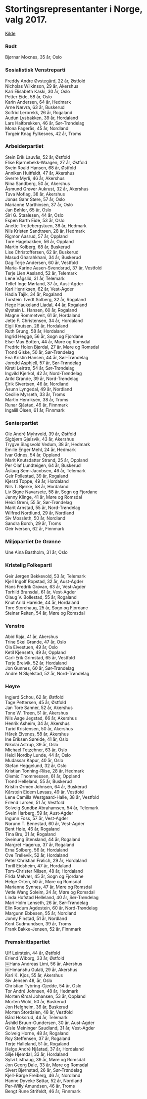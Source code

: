 # Stortingsrepresentanter i Norge, valg 2017.
[Kilde](https://www.nrk.no/norge/her-er-det-nye-stortinget-1.13689390)
### Rødt
Bjørnar Moxnes, 35 år, Oslo
### Sosialistisk Venstreparti
Freddy Andre Øvstegård, 22 år, Østfold  
Nicholas Wilkinson, 29 år, Akershus  
Kari Elisabeth Kaski, 30 år, Oslo  
Petter Eide, 58 år, Oslo  
Karin Andersen, 64 år, Hedmark  
Arne Nævra, 63 år, Buskerud  
Solfrid Lerbrekk, 26 år, Rogaland  
Audun Lysbakken, 39 år, Hordaland  
Lars Haltbrekken, 46 år, Sør-Trøndelag  
Mona Fagerås, 45 år, Nordland  
Torgeir Knag Fylkesnes, 42 år, Troms  
### Arbeiderpartiet
Stein Erik Lauvås, 52 år, Østfold  
Elise Bjørnebekk-Waagen, 27 år, Østfold  
Svein Roald Hansen, 68 år, Østfold  
Anniken Huitfeldt, 47 år, Akershus  
Sverre Myrli, 46 år, Akershus  
Nina Sandberg, 50 år, Akershus  
Åsmund Grøver Aukrust, 32 år, Akershus  
Tuva Moflag, 38 år, Akershus  
Jonas Gahr Støre, 57 år, Oslo  
Marianne Marthinsen, 37 år, Oslo  
Jan Bøhler, 65 år, Oslo  
Siri G. Staalesen, 44 år, Oslo  
Espen Barth Eide, 53 år, Oslo  
Anette Trettebergstuen, 36 år, Hedmark  
Nils Kristen Sandtrøen, 28 år, Hedmark  
Rigmor Aasrud, 57 år, Oppland  
Tore Hagebakken, 56 år, Oppland  
Martin Kolberg, 68 år, Buskerud  
Lise Christoffersen, 62 år, Buskerud  
Masud Gharahkhani, 34 år, Buskerud  
Dag Terje Andersen, 60 år, Vestfold  
Maria-Karine Aasen-Svendsrud, 37 år, Vestfold  
Terje Lien Aasland, 52 år, Telemark  
Lene Vågslid, 31 år, Telemark  
Tellef Inge Mørland, 37 år, Aust-Agder  
Kari Henriksen, 62 år, Vest-Agder  
Hadia Tajik, 34 år, Rogaland  
Torstein Tvedt Solberg, 32 år, Rogaland  
Hege Haukeland Liadal, 44 år, Rogaland  
Øystein L. Hansen, 60 år, Rogaland  
Magne Rommetveit, 61 år, Hordaland  
Jette F. Christensen, 34 år, Hordaland  
Eigil Knutsen, 28 år, Hordaland  
Ruth Grung, 58 år, Hordaland  
Ingrid Heggø, 56 år, Sogn og Fjordane  
Else-May Botten, 44 år, Møre og Romsdal  
Fredric Holen Bjørdal, 27 år, Møre og Romsdal  
Trond Giske, 50 år, Sør-Trøndelag  
Eva Kristin Hansen, 44 år, Sør-Trøndelag  
Jorodd Asphjell, 57 år, Sør-Trøndelag  
Kirsti Leirtrø, 54 år, Sør-Trøndelag  
Ingvild Kjerkol, 42 år, Nord-Trøndelag  
Arild Grande, 39 år, Nord-Trøndelag  
Eirik Sivertsen, 46 år, Nordland  
Åsunn Lyngedal, 49 år, Nordland  
Cecilie Myrseth, 33 år, Troms  
Martin Henriksen, 38 år, Troms  
Runar Sjåstad, 49 år, Finnmark  
Ingalill Olsen, 61 år, Finnmark  
### Senterpartiet
Ole André Myhrvold, 39 år, Østfold  
Sigbjørn Gjelsvik, 43 år, Akershus  
Trygve Slagsvold Vedum, 38 år, Hedmark  
Emilie Enger Mehl, 24 år, Hedmark  
Ivar Odnes, 54 år, Oppland  
Marit Knutsdatter Strand, 25 år, Oppland  
Per Olaf Lundteigen, 64 år, Buskerud  
Åslaug Sem-Jacobsen, 46 år, Telemark  
Geir Pollestad, 39 år, Rogaland  
Kjersti Toppe, 49 år, Hordaland  
Nils T. Bjørke, 58 år, Hordaland  
Liv Signe Navarsete, 58 år, Sogn og Fjordane  
Jenny Klinge, 41 år, Møre og Romsdal  
Heidi Greni, 55 år, Sør-Trøndelag  
Marit Arnstad, 55 år, Nord-Trøndelag  
Wilfred Nordlund, 29 år, Nordland  
Siv Mossleth, 50 år, Nordland  
Sandra Borch, 29 år, Troms  
Geir Iversen, 62 år, Finnmark  
### Miljøpartiet De Grønne
Une Aina Bastholm, 31 år, Oslo  
### Kristelig Folkeparti
Geir Jørgen Bekkevold, 53 år, Telemark  
Kjell Ingolf Ropstad, 32 år, Aust-Agder  
Hans Fredrik Grøvan, 63 år, Vest-Agder  
Torhild Bransdal, 61 år, Vest-Agder  
Olaug V. Bollestad, 55 år, Rogaland  
Knut Arild Hareide, 44 år, Hordaland  
Tore Storehaug, 25 år, Sogn og Fjordane  
Steinar Reiten, 54 år, Møre og Romsdal  
### Venstre
Abid Raja, 41 år, Akershus  
Trine Skei Grande, 47 år, Oslo  
Ola Elvestuen, 49 år, Oslo  
Ketil Kjenseth, 49 år, Oppland  
Carl-Erik Grimstad, 65 år, Vestfold  
Terje Breivik, 52 år, Hordaland  
Jon Gunnes, 60 år, Sør-Trøndelag  
Andre N Skjelstad, 52 år, Nord-Trøndelag  
### Høyre
Ingjerd Schou, 62 år, Østfold  
Tage Pettersen, 45 år, Østfold  
Jan Tore Sanner, 52 år, Akershus  
Tone W. Trøen, 51 år, Akershus  
Nils Aage Jegstad, 66 år, Akershus  
Henrik Asheim, 34 år, Akershus  
Turid Kristensen, 50 år, Akershus  
Hårek Elvenes, 58 år, Akershus  
Ine Eriksen Søreide, 41 år, Oslo  
Nikolai Astrup, 39 år, Oslo  
Michael Tetzchner, 63 år, Oslo  
Heidi Nordby Lunde, 44 år, Oslo  
Mudassar Kapur, 40 år, Oslo  
Stefan Heggelund, 32 år, Oslo  
Kristian Tonning-Riise, 28 år, Hedmark  
Olemic Thommessen, 61 år, Oppland  
Trond Helleland, 55 år, Buskerud  
Kristin Ørmen Johnsen, 64 år, Buskerud  
Kårstein Eidem Løvaas, 49 år, Vestfold  
Lene Camilla Westgaard-Halle, 38 år, Vestfold  
Erlend Larsen, 51 år, Vestfold  
Solveig Sundbø Abrahamsen, 54 år, Telemark  
Svein Harberg, 59 år, Aust-Agder  
Ingunn Foss, 57 år, Vest-Agder  
Norunn T. Benestad, 60 år, Vest-Agder  
Bent Høie, 46 år, Rogaland  
Tina Bru, 31 år, Rogaland  
Sveinung Stensland, 44 år, Rogaland  
Margret Hagerup, 37 år, Rogaland  
Erna Solberg, 56 år, Hordaland  
Ove Trellevik, 52 år, Hordaland  
Peter Christian Frølich, 29 år, Hordaland  
Torill Eidsheim, 47 år, Hordaland  
Tom-Christer Nilsen, 48 år, Hordaland  
Frida Melvær, 45 år, Sogn og Fjordane  
Helge Orten, 50 år, Møre og Romsdal  
Marianne Synnes, 47 år, Møre og Romsdal  
Vetle Wang Soleim, 24 år, Møre og Romsdal  
Linda Hofstad Helleland, 40 år, Sør-Trøndelag  
Mari Holm Lønseth, 26 år, Sør-Trøndelag  
Elin Rodum Agdestein, 60 år, Nord-Trøndelag  
Margunn Ebbesen, 55 år, Nordland  
Jonny Finstad, 51 år, Nordland  
Kent Gudmundsen, 39 år, Troms  
Frank Bakke-Jensen, 52 år, Finnmark  
### Fremskrittspartiet
Ulf Leirstein, 44 år, Østfold  
Erlend Wiborg, 33 år, Østfold  
￼Hans Andreas Limi, 56 år, Akershus  
￼Himanshu Gulati, 29 år, Akershus  
Kari K. Kjos, 55 år, Akershus  
Siv Jensen 48, år, Oslo  
Christian Tybring-Gjedde, 54 år, Oslo  
Tor André Johnsen, 48 år, Hedmark  
Morten Ørsal Johansen, 53 år, Oppland  
Morten Wold, 50 år, Buskerud  
Jon Helgheim, 36 år, Buskerud  
Morten Stordalen, 48 år, Vestfold  
Bård Hoksrud, 44 år, Telemark  
Åshild Bruun-Gundersen, 30 år, Aust-Agder  
Gisle Meininger Saudland, 31 år, Vest-Agder  
Solveig Horne, 48 år, Rogaland  
Roy Steffensen, 37 år, Rogaland  
Terje Halleland, 51 år, Rogaland  
Helge André Njåstad, 37 år, Hordaland  
Silje Hjemdal, 33 år, Hordaland  
Sylvi Listhaug, 39 år, Møre og Romsdal  
Jon Georg Dale, 33 år, Møre og Romsdal  
Sivert Bjørnstad, 26 år, Sør-Trøndelag  
Kjell-Børge Freiberg, 46 år, Nordland  
Hanne Dyveke Søttar, 52 år, Nordland  
Per-Willy Amundsen, 46 år, Troms  
Bengt Rune Strifeldt, 46 år, Finnmark  
